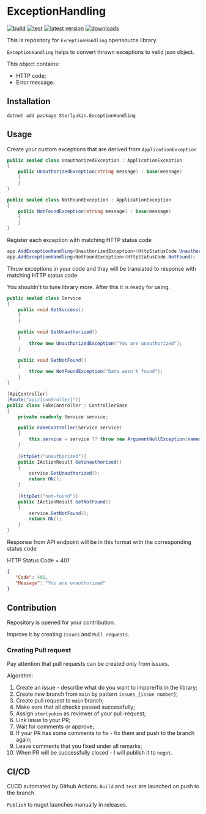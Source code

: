 # ExceptionHandling

[![build](https://github.com/sterlyukin/ExceptionHandling/actions/workflows/build.yml/badge.svg)](https://github.com/sterlyukin/ExceptionHandling/actions/workflows/build.yml)
[![test](https://github.com/sterlyukin/ExceptionHandling/actions/workflows/test.yml/badge.svg)](https://github.com/sterlyukin/ExceptionHandling/actions/workflows/test.yml)
[![latest version](https://img.shields.io/nuget/v/Sterlyukin.ExceptionHandling)](https://www.nuget.org/packages/Sterlyukin.ExceptionHandling)
[![downloads](https://img.shields.io/nuget/dt/Sterlyukin.ExceptionHandling)](https://www.nuget.org/packages/Sterlyukin.ExceptionHandling)

This is repository for `ExceptionHandling` opensource library.

`ExceptionHandling` helps to convert thrown exceptions to valid json object.

This object contains:
- HTTP code;
- Error message.

## Installation

```
dotnet add package Sterlyukin.ExceptionHandling
```

## Usage

Create your custom exceptions that are derived from `ApplicationException`

```csharp
public sealed class UnauthorizedException : ApplicationException
{
    public UnauthorizedException(string message) : base(message)
    {
    }
}

public sealed class NotFoundException : ApplicationException
{
    public NotFoundException(string message) : base(message)
    {
    }
}
```

Register each exception with matching HTTP status code

```csharp
app.AddExceptionHandling<UnauthorizedException>(HttpStatusCode.Unauthorized);
app.AddExceptionHandling<NotFoundException>(HttpStatusCode.NotFound);
```

Throw exceptions in your code and they will be translated to response with matching HTTP status code.

You shouldn't to tune library more. After this it is ready for using.

```csharp
public sealed class Service
{
    public void GetSuccess()
    {
    }

    public void GetUnauthorized()
    {
        throw new UnauthorizedException("You are unauthorized");
    }

    public void GetNotFound()
    {
        throw new NotFoundException("Data wasn't found");
    }
}
```

```csharp
[ApiController]
[Route("api/[controller]")]
public class FakeController : ControllerBase
{
    private readonly Service service;

    public FakeController(Service service)
    {
        this.service = service ?? throw new ArgumentNullException(nameof(service));
    }
    
    [HttpGet("unauthorized")]
    public IActionResult GetUnauthorized()
    {
        service.GetUnauthorized();
        return Ok();
    }
    
    [HttpGet("not-found")]
    public IActionResult GetNotFound()
    {
        service.GetNotFound();
        return Ok();
    }
}
```

Response from API endpoint will be in this format with the corresponding status code

HTTP Status Code = 401
```json
{
   "Code": 401,
   "Message": "You are unauthorized"
}
```

## Contribution

Repository is opened for your contribution.

Improve it by creating `Issues` and `Pull requests`.

### Creating Pull request

Pay attention that pull requests can be created only from issues.

Algorithm:

1) Create an issue - describe what do you want to impore/fix in the library;
2) Create new branch from `main` by pattern `issues_{issue number}`;
3) Create pull request to `main` branch;
4) Make sure that all checks passed successfully;
5) Assign `sterlyukin` as reviewer of your pull-request;
6) Link issue to your PR;
7) Wait for comments or approve;
8) If your PR has some comments to fix - fix them and push to the branch again;
9) Leave comments that you fixed under all remarks;
10) When PR will be successfully closed - I will publish it to `nuget`.

## CI/CD

CI/CD automated by Github Actions.
`Build` and `test` are launched  on push to the branch.

`Publish` to nuget launches manually in releases.

